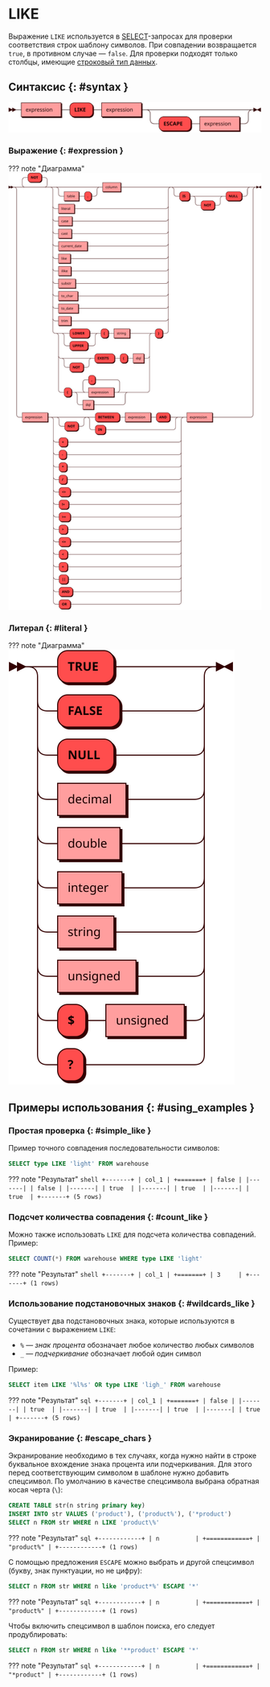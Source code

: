 # LIKE

Выражение `LIKE` используется в [SELECT](select.md)-запросах для проверки
соответствия строк шаблону символов. При совпадении возвращается `true`,
в противном случае — `false`. Для проверки подходят только столбцы,
имеющие [строковый тип данных](../sql_types.md#text).

## Синтаксис {: #syntax }

![LIKE](../../images/ebnf/like.svg)

### Выражение {: #expression }

??? note "Диаграмма"
    ![Expression](../../images/ebnf/expression.svg)

### Литерал {: #literal }

??? note "Диаграмма"
    ![Literal](../../images/ebnf/literal.svg)

## Примеры использования {: #using_examples }

### Простая проверка {: #simple_like }

Пример точного совпадения последовательности символов:

```sql
SELECT type LIKE 'light' FROM warehouse
```

??? note "Результат"
    ```shell
    +-------+
    | col_1 |
    +=======+
    | false |
    |-------|
    | false |
    |-------|
    | true  |
    |-------|
    | true  |
    |-------|
    | true  |
    +-------+
    (5 rows)
    ```

### Подсчет количества совпадения {: #count_like }

Можно также использовать `LIKE` для подсчета количества совпадений.
Пример:


```sql
SELECT COUNT(*) FROM warehouse WHERE type LIKE 'light'
```

??? note "Результат"
    ```shell
    +-------+
    | col_1 |
    +=======+
    | 3     |
    +-------+
    (1 rows)
    ```

### Использование подстановочных знаков {: #wildcards_like }

Существует два подстановочных знака, которые используются в сочетании с
выражением `LIKE`:

- `%` — _знак процента_ обозначает любое количество любых символов
- `_` — _подчеркивание_ обозначает любой один символ


Пример:

```sql
SELECT item LIKE '%l%s' OR type LIKE 'ligh_' FROM warehouse
```

??? note "Результат"
    ```sql
    +-------+
    | col_1 |
    +=======+
    | false |
    |-------|
    | true  |
    |-------|
    | true  |
    |-------|
    | true  |
    |-------|
    | true  |
    +-------+
    (5 rows)
    ```

### Экранирование {: #escape_chars }

Экранирование необходимо в тех случаях, когда нужно найти в строке
буквальное вхождение знака процента или подчеркивания. Для этого перед
соответствующим символом в шаблоне нужно добавить спецсимвол. По
умолчанию в качестве спецсимвола выбрана обратная косая черта (`\`):

```sql
CREATE TABLE str(n string primary key)
INSERT INTO str VALUES ('product'), ('product%'), ('*product')
SELECT n FROM str WHERE n LIKE 'product\%'
```

??? note "Результат"
    ```sql
    +------------+
    | n          |
    +============+
    | "product%" |
    +------------+
    (1 rows)
    ```

C помощью предложения `ESCAPE` можно выбрать и другой спецсимвол (букву, знак
пунктуации, но не цифру):

```sql
SELECT n FROM str WHERE n like 'product*%' ESCAPE '*'
```

??? note "Результат"
    ```sql
    +------------+
    | n          |
    +============+
    | "product%" |
    +------------+
    (1 rows)
    ```

Чтобы включить спецсимвол в шаблон поиска, его следует продублировать:

```sql
SELECT n FROM str WHERE n like '**product' ESCAPE '*'
```

??? note "Результат"
    ```sql
    +------------+
    | n          |
    +============+
    | "*product" |
    +------------+
    (1 rows)
    ```
